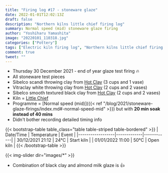 ```yaml
---
title: "Firing log #17 - stoneware glaze"
date: 2022-01-01T12:02:13Z
draft: false
description: "Northern kilns little chief firing log"
summary: Normal speed (mid) stoneware glaze firing
author: "Yoshiharu Yamashita"
image: "20220101_110318.jpg"
categories: ["Pottery"]
tags: ["Electric kiln firing log", "Northern kilns little chief firing log", "Firing log", "Stoneware glaze firing"]
comment: true
tweet: ""
---
```


- Thursday 30 December 2021 - end of year glaze test firing :fire:
- All stoneware test pieces
- Sibelco scandi throwing clay from [Hot Clay](https://www.hot-clay.com/sibelce-scandi-throwing.html) (3 cups and 1 vase)
- Vitraclay white throwing clay from [Hot Clay](https://www.hot-clay.com/vitraclay-premium-white-throwing-clay-high-fire.html) (2 cups and 2 vases)
- Sibelco smooth textured black clay from [Hot Clay](https://www.hot-clay.com/sibelco-smooth-textured-black.html) (2 cups and 2 vases)
- Kiln = [Little Chief](https://northernkilns.com/product/northern-kilns-little-chief/)
- Programme = [Normal speed (mid)]({{< ref "/blog/2021/stoneware-glaze-firings/index.md#-normal-speed-mid" >}}) but with **20 min soak instead of 40 mins**
- Didn't bother recording detailed timing info

{{< bootstrap-table table_class="table table-striped table-bordered" >}}
| Date/Time        | Temperature | Event      |
|------------------|-------------|------------|
| 30/12/2021 21:12 | 24&deg;C    | Start kiln |
| 01/01/2022 11:00 | 50&deg;C    | Open kiln  |
{{< /bootstrap-table >}}

{{< img-slider dir="images/*" >}}

- Combination of black clay and almond milk glaze is :thumbsup: